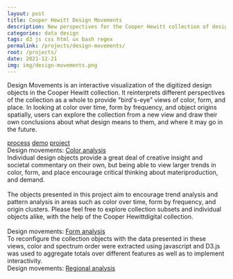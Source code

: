 ```yaml
---
layout: post
title: Cooper Hewitt Design Movements
description: New perspectives for the Cooper Hewitt collection of design objects
categories: data design
tags: d3 js css html ux bash regex
permalink: /projects/design-movements/
root: /projects/
date: 2021-12-21
img: img/design-movements.png
---
```

Design Movements is an interactive visualization of the digitized design objects in the Cooper Hewitt collection. It reinterprets different perspectives of the collection as a whole to provide "bird's-eye" views of color, form, and place. In looking at color over time, form by frequency, and object origins spatially, users can explore the collection from a new view and draw their own conclusions about what design means to them, and where it may go in the future.

<div class="materials center">
	<a href="https://github.com/papermashea/major-studio-1" target="_blank" class="post-resource" id="sources">process</a>
	<a href="{{ site.baseurl }}/img/design-movements/design-movements-demo.m4v" target="_blank" class="post-resource" id="demo">demo</a>
	<a href="https://papermashea.github.io/major-studio-1/" target="_blank" class="post-resource" id="sources">project</a>
</div>

<div class="img_full">
		<img class="col three" src="{{ site.baseurl }}/img/design-movements/cooper1.gif" alt="" title="color timeline of cooper hewitt design objects"/>
</div>
<div class="col three caption">
	Design movements: <a href="https://papermashea.github.io/major-studio-1/color.html" target="_blank">Color analysis</a>
</div>
Individual design objects provide a great deal of creative insight and societal commentary on their own, but being able to view larger trends in color, form, and place encourage critical thinking about materiproduction, and demand.
<br/><br/>
The objects presented in this project aim to encourage trend analysis and pattern analysis in areas such as color over time, form by frequency, and origin clusters. Please feel free to explore collection subsets and individual objects alike, with the help of the Cooper Hewittdigital collection.

<div class="img_row">
	<img class="col two" src="{{ site.baseurl }}/img/design-movements/form1.png" alt="" title="design objects by type and medium"/>
	<img class="col one" src="{{ site.baseurl }}/img/design-movements/form2.png" alt="" title="abstract word cloud of cooper hewitt design obects type and medium"/>
</div>
<div class="col three caption">
	Design movements: <a href="https://papermashea.github.io/major-studio-1/form.html" target="_blank">Form analysis</a>
</div>
To reconfigure the collection objects with the data presented in these views, color and spectrum order were extracted using javascript and D3.js was used to aggregate totals over different features as well as to implement interactivity.

<div class="img_full">
		<img class="col three" src="{{ site.baseurl }}/img/design-movements/cooper3.gif" alt="" title="map of cooper hewitt design objects"/>
</div>
<div class="col three caption">
	Design movements: <a href="https://papermashea.github.io/major-studio-1/form.html" target="_blank">Regional analysis</a>
</div>
